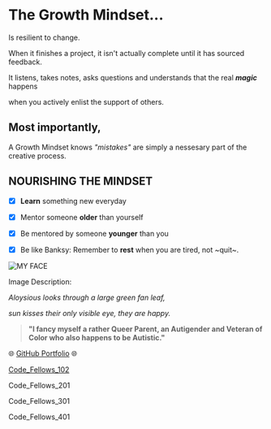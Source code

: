 # **The Growth Mindset...**

Is resilient to change.

When it finishes a project,
it isn't actually complete
until it has sourced feedback.

It listens, takes notes, asks questions and understands that the real ***magic*** happens

when you actively enlist the support of others.


## **Most importantly,** ##

A Growth Mindset knows *"mistakes"* are simply
a nessesary part of the creative process.


## **NOURISHING THE MINDSET** ##

- [x] **Learn** something new everyday
- [x] Mentor someone **older** than yourself
- [x] Be mentored by someone **younger** than you
- [x] Be like Banksy: Remember to **rest** when you are tired, not ~quit~.


![MY FACE](https://miro.medium.com/max/121/1*uNH6r8IUEzVFGI2dYZUPCQ.jpeg)

Image Description:

*Aloysious looks through a large green fan leaf,*

*sun kisses their only visible eye, they are happy.*


>**"I fancy myself a rather Queer Parent, an Autigender and Veteran of Color who also happens to be Autistic."**



:globe_with_meridians: [GitHub Portfolio](https://github.com/AL0YSI0US) :globe_with_meridians:



[Code_Fellows_102](CodeFellows_102.md)

Code_Fellows_201

Code_Fellows_301

Code_Fellows_401
